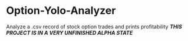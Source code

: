 # Option-Yolo-Analyzer
Analyze a .csv record of stock option trades and prints profitability
***THIS PROJECT IS IN A VERY UNFINISHED ALPHA STATE***
